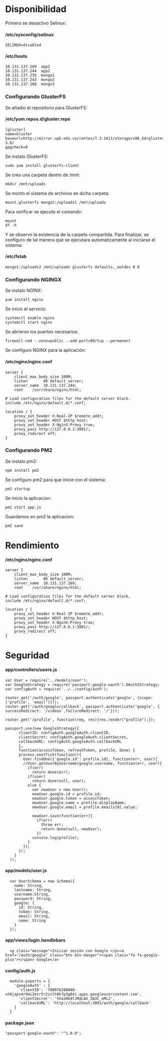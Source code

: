 # Disponibilidad
Primero se desactivo Selinux:
#### /etc/sysconfig/selinux
    SELINUX=disabled

#### /etc/hosts
    10.131.137.169  app1
    10.131.137.244  app2
    10.131.137.235  mongo1
    10.131.137.243  mongo2
    10.131.137.168  mongo3

### Configurando GlusterFS

Se añadio el repositorio para GlusterFS:
#### /etc/yum.repos.d/gluster.repo
    [gluster]
    name=Gluster
    baseurl=http://mirror.upb.edu.co/centos/7.3.1611/storage/x86_64/gluster-3.8/
    gpgcheck=0

Se instalo GlusterFS:

    sudo yum install glusterfs-client
    
Se creo una carpeta dentro de /mnt:

    mkdir /mnt/uploads
    
Se monto el sistema de archivos en dicha carpeta:

    mount.glusterfs mongo2:/uploads1 /mnt/uploads

Para verificar se ejecuto el comando:

    mount
    df -h
    
Y se observo la existencia de la carpeta compartida.
Para finalizar, se configuro de tal manera que se ejecutara automaticamente al iniciarse el sistema:

#### /etc/fstab
    mongo1:/uploads2 /mnt/uploads glusterfs defaults,_netdev 0 0

### Configurando NGINGX
Se instalo NGINX:

    yum install nginx
    
Se inicio el servicio:

    systemctl enable nginx
    systemctl start nginx

Se abrieron los puertos necesarios:

    firewall-cmd --zone=public --add-port=80/tcp --permanent
    
Se configuro NGINX para la aplicación:
#### /etc/nginx/nginx.conf
    server {
        client_max_body_size 100M;
        listen       80 default_server;
        server_name  10.131.137.244;
        root    /usr/share/nginx/html;

    # Load configuration files for the default server block.
    include /etc/nginx/default.d/*.conf;

    location / {
        proxy_set_header X-Real-IP $remote_addr;
        proxy_set_header HOST $http_host;
        proxy_set_header X-NginX-Proxy true;
        proxy_pass http://127.0.0.1:3001/;
        proxy_redirect off;
    }

### Configurando PM2
Se instalo pm2:

    npm install pm2

Se configuro pm2 para que inicie con el sistema:

    pm2 startup

Se inicio la aplicacion:

    pm2 start app.js

Guardamos en pm2 la aplicacion:

    pm2 save
# Rendimiento

#### /etc/nginx/nginx.conf
    server {
        client_max_body_size 100M;
        listen       80 default_server;
        server_name  10.131.137.169;
        root    /usr/share/nginx/html;

    # Load configuration files for the default server block.
    include /etc/nginx/default.d/*.conf;

    location / {
        proxy_set_header X-Real-IP $remote_addr;
        proxy_set_header HOST $http_host;
        proxy_set_header X-NginX-Proxy true;
        proxy_pass http://127.0.0.1:3001/;
        proxy_redirect off;
    }

# Seguridad

#### app/controllers/users.js
    var User = require('../models/user');
    var GoogleStrategy = require('passport-google-oauth').OAuth2Strategy;
    var configAuth = require('../../config/auth');
    
    router.get('/auth/google', passport.authenticate('google', {scope: ['profile', 'email']}));
    router.get('/auth/google/callback', passport.authenticate('google', { successRedirect: '/videos',failureRedirect: '/'}));
    
    router.get('/profile', function(req, res){res.render("profile");});
    
    passport.use(new GoogleStrategy({
          clientID: configAuth.googleAuth.clientID,
          clientSecret: configAuth.googleAuth.clientSecret,
          callbackURL: configAuth.googleAuth.callbackURL
          },
          function(accessToken, refreshToken, profile, done) {
          process.nextTick(function(){
            User.findOne({'google.id': profile.id}, function(err, user){
            //User.getUserByUsername(google.username, function(err, user){
              if(err)
                return done(err);
              if(user)
                return done(null, user);
              else {
                var newUser = new User();
                newUser.google.id = profile.id;
                newUser.google.token = accessToken;
                newUser.google.name = profile.displayName;
                newUser.google.email = profile.emails[0].value;
                
                newUser.save(function(err){
                  if(err)
                    throw err;
                    return done(null, newUser);
                  })
                console.log(profile);
              }
            });
          });
        }
      ));

#### app/models/user.js
      var UserSchema = new Schema({
        name: String,
        lastname: String,
        username:String,
        password: String,
        google: {
          id: String,
          token: String,
          email: String,
          name: String
        }
      });

#### app/views/login.handlebars
      <p class="message">Iniciar sesión con Google </p><a href="/auth/google" class="btn btn-danger"><span class="fa fa-google-plus"></span> Google</a>

#### config/auth.js
      module.exports = {
        'googleAuth' : {
          'clientID': '708076208048-ut0japs4r94i2mtr5r2inlh9k7p3g84i.apps.googleusercontent.com',
          'clientSecret': 'SVaiHk4tJMdLAX_2A3C_eML2',
          'callbackURL': 'http://localhost:3001/auth/google/callback'
        }
      }

#### package.json
    "passport-google-oauth": "^1.0.0";

